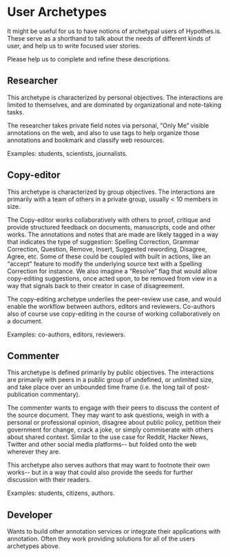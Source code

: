 User Archetypes
===============

It might be useful for us to have notions of archetypal users of Hypothes.is.
These serve as a shorthand to talk about the needs of different kinds of user,
and help us to write focused user stories.

Please help us to complete and refine these descriptions.


Researcher
----------

This archetype is characterized by personal objectives.  The interactions are
limited to themselves, and are dominated by organizational and note-taking
tasks.

The researcher takes private field notes via personal, “Only Me” visible
annotations on the web, and also to use tags to help organize those annotations
and bookmark and classify web resources.

Examples: students, scientists, journalists.


Copy-editor
-----------

This archetype is characterized by group objectives.  The interactions are
primarily with a team of others in a private group, usually < 10 members in
size.

The Copy-editor works collaboratively with others to proof, critique and provide
structured feedback on documents, manuscripts, code and other works.  The
annotations and notes that are made are likely tagged in a way that indicates
the type of suggestion: Spelling Correction, Grammar Correction, Question,
Remove, Insert, Suggested rewording, Disagree, Agree, etc.  Some of these could
be coupled with built in actions, like an “accept” feature to modify the
underlying source text with a Spelling Correction for instance.  We also imagine
a “Resolve” flag that would allow copy-editing suggestions, once acted upon, to
be removed from view in a way that signals back to their creator in case of
disagreement.

The copy-editing archetype underlies the peer-review use case, and would enable
the workflow between authors, editors and reviewers.  Co-authors also of course
use copy-editing in the course of working collaboratively on a document.

Examples: co-authors, editors, reviewers.


Commenter
---------

This archetype is defined primarily by public objectives.  The interactions are
primarily with peers in a public group of undefined, or unlimited size, and take
place over an unbounded time frame (i.e. the long tail of post-publication
commentary).

The commenter wants to engage with their peers to discuss the content of the
source document.  They may want to ask questions, weigh in with a personal or
professional opinion, disagree about public policy, petition their government
for change, crack a joke, or simply commiserate with others about shared
context.  Similar to the use case for Reddit, Hacker News, Twitter and other
social media platforms-- but folded onto the web wherever they are.

This archetype also serves authors that may want to footnote their own works--
but in a way that could also provide the seeds for further discussion with their
readers.

Examples: students, citizens, authors.


Developer
---------

Wants to build other annotation services or integrate their applications with
annotation. Often they work providing solutions for all of the users archetypes
above.

